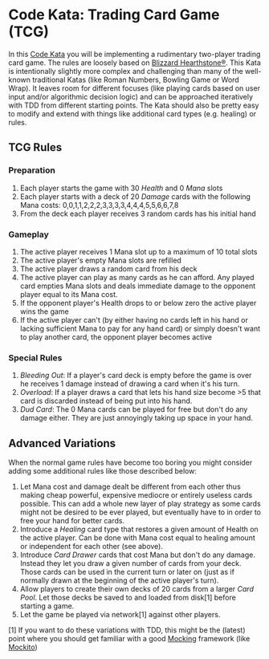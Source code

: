 # Code Kata: Trading Card Game (TCG)

In this [Code Kata](http://en.wikipedia.org/wiki/Kata_\(programming\)) you will be implementing a rudimentary two-player trading card game. The rules are loosely based on [Blizzard Hearthstone®](http://us.battle.net/hearthstone/en/). This Kata is intentionally slightly more complex and challenging than many of the well-known traditional Katas (like Roman Numbers, Bowling Game or Word Wrap). It leaves room for different focuses (like playing cards based on user input and/or algorithmic decision logic) and can be approached iteratively with TDD from different starting points. The Kata should also be pretty easy to modify and extend with things like additional card types (e.g. healing) or rules.

## TCG Rules

### Preparation

1. Each player starts the game with 30 _Health_ and 0 _Mana_ slots
2. Each player starts with a deck of 20 _Damage_ cards with the following Mana costs: 0,0,1,1,2,2,2,3,3,3,3,4,4,4,5,5,6,6,7,8
3. From the deck each player receives 3 random cards has his initial hand

### Gameplay
1. The active player receives 1 Mana slot up to a maximum of 10 total slots
2. The active player's empty Mana slots are refilled
3. The active player draws a random card from his deck
4. The active player can play as many cards as he can afford. Any played card empties Mana slots and deals immediate damage  to the opponent player equal to its Mana cost.
5. If the opponent player's Health drops to or below zero the active player wins the game
6. If the active player can't (by either having no cards left in his hand or lacking sufficient Mana to pay for any hand card) or simply doesn't want to play another card, the opponent player becomes active

### Special Rules
1. _Bleeding Out_: If a player's card deck is empty before the game is over he receives 1 damage instead of drawing a card when it's his turn.
2. _Overload_: If a player draws a card that lets his hand size become >5 that card is discarded instead of being put into his hand.
3. _Dud Card_: The 0 Mana cards can be played for free but don't do any damage either. They are just annoyingly taking up space in your hand.

## Advanced Variations

When the normal game rules have become too boring you might consider adding some additional rules like those described below:

1. Let Mana cost and damage dealt be different from each other thus making cheap powerful, expensive mediocre or entirely useless cards possible. This can add a whole new layer of play strategy as some cards might not be desired to be ever played, but eventually have to in order to free your hand for better cards.
2. Introduce a _Healing_ card type that restores a given amount of Health on the active player. Can be done with Mana cost equal to healing amount or independent for each other (see above).
3. Introduce _Card Drawer_ cards that cost Mana but don't do any damage. Instead they let you draw a given number of cards from your deck. Those cards can be used in the current turn or later on (just as if normally drawn at the beginning of the active player's turn).
4. Allow players to create their own decks of 20 cards from a larger _Card Pool_. Let those decks be saved to and loaded from disk[1] before starting a game.
5. Let the game be played via network[1] against other players.

[1] If you want to do these variations with TDD, this might be the (latest) point where you should get familiar with a good [Mocking](http://en.wikipedia.org/wiki/Mock_object) framework (like [Mockito](https://code.google.com/p/mockito/))
